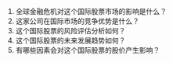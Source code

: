 

1. 全球金融危机对这个国际股票市场的影响是什么？
2. 这家公司在国际市场的竞争优势是什么？
3. 这个国际股票的风险评估分析如何？
4. 这个国际股票的未来发展趋势如何？
5. 有哪些因素会对这个国际股票的股价产生影响？